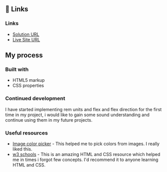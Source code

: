 
## 🔗 Links
### Links

- [Solution URL](https://github.com/mansi133/Qr_code)
- [Live Site URL](https://mansi133.github.io/Qr_code/)

## My process

### Built with

- HTML5 markup
- CSS properties

### Continued development

I have started implementing rem units and flex and flex direction  for the first time in my project, i would like to gain some sound understanding and continue using them in my future projects.

### Useful resources

- [Image color picker](https://imagecolorpicker.com/) - This helped me to pick colors from images. I really liked this.
- [w3 schools](https://www.w3schools.com/) - This is an amazing HTML and CSS resource which helped me in times i forgot few concepts. I'd recommend it to anyone learning HTML and CSS.



